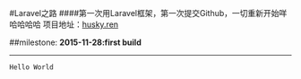 #Laravel之路
####第一次用Laravel框架，第一次提交Github，一切重新开始咩哈哈哈哈
项目地址：[husky.ren](http://husky.ren)

##milestone:
**2015-11-28:first build**

***

`Hello World`
